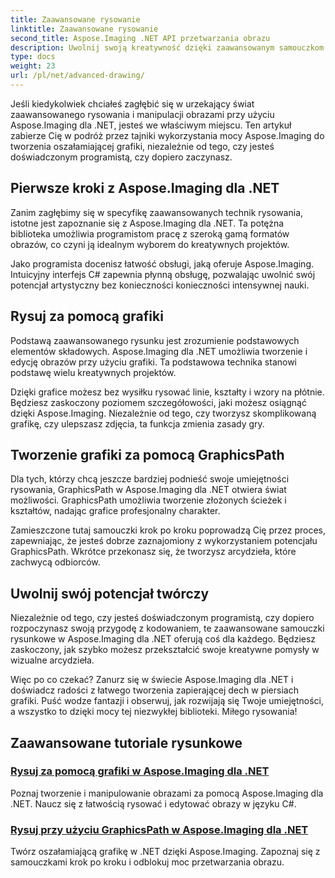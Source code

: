 ```yaml
---
title: Zaawansowane rysowanie
linktitle: Zaawansowane rysowanie
second_title: Aspose.Imaging .NET API przetwarzania obrazu
description: Uwolnij swoją kreatywność dzięki zaawansowanym samouczkom rysunkowym w Aspose.Imaging dla .NET. Naucz się bez wysiłku tworzyć i edytować obrazy w języku C#.
type: docs
weight: 23
url: /pl/net/advanced-drawing/
---
```


Jeśli kiedykolwiek chciałeś zagłębić się w urzekający świat zaawansowanego rysowania i manipulacji obrazami przy użyciu Aspose.Imaging dla .NET, jesteś we właściwym miejscu. Ten artykuł zabierze Cię w podróż przez tajniki wykorzystania mocy Aspose.Imaging do tworzenia oszałamiającej grafiki, niezależnie od tego, czy jesteś doświadczonym programistą, czy dopiero zaczynasz.

## Pierwsze kroki z Aspose.Imaging dla .NET

Zanim zagłębimy się w specyfikę zaawansowanych technik rysowania, istotne jest zapoznanie się z Aspose.Imaging dla .NET. Ta potężna biblioteka umożliwia programistom pracę z szeroką gamą formatów obrazów, co czyni ją idealnym wyborem do kreatywnych projektów.

Jako programista docenisz łatwość obsługi, jaką oferuje Aspose.Imaging. Intuicyjny interfejs C# zapewnia płynną obsługę, pozwalając uwolnić swój potencjał artystyczny bez konieczności konieczności intensywnej nauki.

## Rysuj za pomocą grafiki

Podstawą zaawansowanego rysunku jest zrozumienie podstawowych elementów składowych. Aspose.Imaging dla .NET umożliwia tworzenie i edycję obrazów przy użyciu grafiki. Ta podstawowa technika stanowi podstawę wielu kreatywnych projektów. 

Dzięki grafice możesz bez wysiłku rysować linie, kształty i wzory na płótnie. Będziesz zaskoczony poziomem szczegółowości, jaki możesz osiągnąć dzięki Aspose.Imaging. Niezależnie od tego, czy tworzysz skomplikowaną grafikę, czy ulepszasz zdjęcia, ta funkcja zmienia zasady gry.

## Tworzenie grafiki za pomocą GraphicsPath

Dla tych, którzy chcą jeszcze bardziej podnieść swoje umiejętności rysowania, GraphicsPath w Aspose.Imaging dla .NET otwiera świat możliwości. GraphicsPath umożliwia tworzenie złożonych ścieżek i kształtów, nadając grafice profesjonalny charakter.

Zamieszczone tutaj samouczki krok po kroku poprowadzą Cię przez proces, zapewniając, że jesteś dobrze zaznajomiony z wykorzystaniem potencjału GraphicsPath. Wkrótce przekonasz się, że tworzysz arcydzieła, które zachwycą odbiorców.

## Uwolnij swój potencjał twórczy

Niezależnie od tego, czy jesteś doświadczonym programistą, czy dopiero rozpoczynasz swoją przygodę z kodowaniem, te zaawansowane samouczki rysunkowe w Aspose.Imaging dla .NET oferują coś dla każdego. Będziesz zaskoczony, jak szybko możesz przekształcić swoje kreatywne pomysły w wizualne arcydzieła.

Więc po co czekać? Zanurz się w świecie Aspose.Imaging dla .NET i doświadcz radości z łatwego tworzenia zapierającej dech w piersiach grafiki. Puść wodze fantazji i obserwuj, jak rozwijają się Twoje umiejętności, a wszystko to dzięki mocy tej niezwykłej biblioteki. Miłego rysowania!
## Zaawansowane tutoriale rysunkowe
### [Rysuj za pomocą grafiki w Aspose.Imaging dla .NET](./draw-using-graphics/)
Poznaj tworzenie i manipulowanie obrazami za pomocą Aspose.Imaging dla .NET. Naucz się z łatwością rysować i edytować obrazy w języku C#.
### [Rysuj przy użyciu GraphicsPath w Aspose.Imaging dla .NET](./draw-using-graphicspath/)
Twórz oszałamiającą grafikę w .NET dzięki Aspose.Imaging. Zapoznaj się z samouczkami krok po kroku i odblokuj moc przetwarzania obrazu.